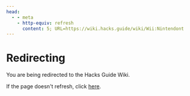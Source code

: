 ```yaml
---
head:
  - - meta
    - http-equiv: refresh
      content: 5; URL=https://wiki.hacks.guide/wiki/Wii:Nintendont
---
```


# Redirecting

You are being redirected to the Hacks Guide Wiki.

If the page doesn't refresh, click [here](https://wiki.hacks.guide/wiki/Wii:Nintendont).
